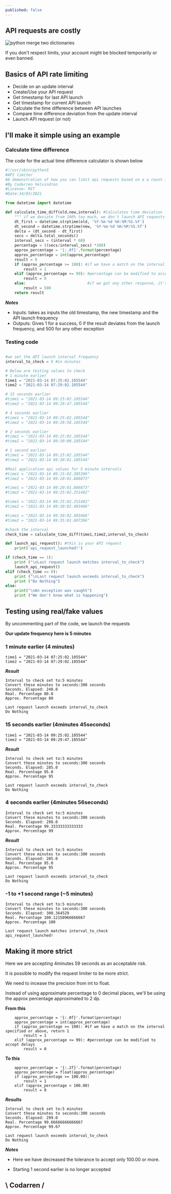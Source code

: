 ```yaml
---
published: false
---
```

## API requests are costly

![python merge two dictionaries](https://github.com/codarrenvelvindron/codarrenvelvindron.github.io/raw/master/images/python-logo.png)

If you don't respect limits, your account might be blocked temporarily or even banned.

## Basics of API rate limiting
- Decide on an update interval
- Create/Use your API request
- Get timestamp for last API launch
- Get timestamp for current API launch
- Calculate the time difference between API launches
- Compare time difference deviation from the update interval
- Launch API request (or not)

## I'll make it simple using an example
### Calculate time difference
The code for the actual time difference calculator is shown below

```python
#!/usr/sbin/python3
#API limiter
#A demonstration of how you can limit api requests based on a a count in minutes
#By Codarren Velvindron
#License: MIT
#Date:14/03/2021

from datetime import datetime

def calculate_time_diff(old,new,interval): #Calculates time deviation from interval
    """ if we deviate from 100% too much, we don't launch API requests """
    dt_first = datetime.strptime(old, '%Y-%m-%d %H:%M:%S.%f')
    dt_second = datetime.strptime(new, '%Y-%m-%d %H:%M:%S.%f')
    delta = (dt_second - dt_first)
    secs = delta.total_seconds()
    interval_secs = (interval * 60)
    percentage = ((secs/interval_secs) *100)
    approx_percentage = '{:.0f}'.format(percentage)
    approx_percentage = int(approx_percentage)
    result = 0
    if (approx_percentage >= 100): #if we have a match on the interval specified or above, return 1
        result = 1
    elif (approx_percentage <= 99): #percentage can be modified to accept delays
        result = 0
    else:                           #if we got any other response, it's considered as an exception
        result = 500 
    return result
```

***Notes***
- Inputs: takes as inputs the old timestamp, the new timestamp and the API launch frequency
- Outputs: Gives 1 for a success, 0 if the result deviates from the launch frequency, and 500 for any other exception

### Testing code
```python

#we set the API launch interval frequency
interval_to_check = 5 #in minutes

# Below are testing values to check
# 1 minute earlier
time1 = "2021-03-14 07:25:02.105544"
time2 = "2021-03-14 07:29:02.105544"

# 15 seconds earlier
#time1 = "2021-03-14 09:25:02.105544"
#time2 = "2021-03-14 09:29:47.105544"

# 4 seconds earlier
#time1 = "2021-03-14 09:25:02.105544"
#time2 = "2021-03-14 09:29:58.105544"

# 2 seconds earlier
#time1 = "2021-03-14 09:25:02.105544"
#time2 = "2021-03-14 09:30:00.105544"

# 1 second earlier
#time1 = "2021-03-14 09:25:02.105544"
#time2 = "2021-03-14 09:30:01.105544"

#Real application api values for 5 minute intervals
#time1 = "2021-03-14 09:15:02.385396"
#time2 = "2021-03-14 09:20:01.886873"

#time1 = "2021-03-14 09:20:01.886873"
#time2 = "2021-03-14 09:25:02.251402"

#time1 = "2021-03-14 09:25:02.251402"
#time2 = "2021-03-14 09:30:02.493466"

#time1 = "2021-03-14 09:30:02.493466"
#time2 = "2021-03-14 09:35:01.607366"

#check the interval
check_time = calculate_time_diff(time1,time2,interval_to_check)

def launch_api_request(): #this is your API request
    print('api_request_launched!')

if (check_time == 1):
    print ("\nLast request launch matches interval_to_check")
    launch_api_request()
elif (check_time == 0):
    print ("\nLast request launch exceeds interval_to_check")
    print ("Do Nothing")
else:
    print("\nAn exception was caught")
    print ("We don't know what is happening")
```

## Testing using real/fake values
By uncommenting part of the code, we launch the requests

**Our update frequency here is 5 minutes**

### 1 minute earlier (4 minutes)
```
time1 = "2021-03-14 07:25:02.105544"
time2 = "2021-03-14 07:29:02.105544"
```
***Result***
```
Interval to check set to:5 minutes
Convert these minutes to seconds:300 seconds
Seconds. Elapsed: 240.0
Real. Percentage 80.0
Approx. Percentage 80

Last request launch exceeds interval_to_check
Do Nothing
```

### 15 seconds earlier (4minutes 45seconds)
```
time1 = "2021-03-14 09:25:02.105544"
time2 = "2021-03-14 09:29:47.105544"

```

***Result***
```
Interval to check set to:5 minutes
Convert these minutes to seconds:300 seconds
Seconds. Elapsed: 285.0
Real. Percentage 95.0
Approx. Percentage 95

Last request launch exceeds interval_to_check
Do Nothing

```

### 4 seconds earlier (4minutes 56seconds)
```
Interval to check set to:5 minutes
Convert these minutes to seconds:300 seconds
Seconds. Elapsed: 298.0
Real. Percentage 99.33333333333333
Approx. Percentage 99

```

***Result***
```
Interval to check set to:5 minutes
Convert these minutes to seconds:300 seconds
Seconds. Elapsed: 285.0
Real. Percentage 95.0
Approx. Percentage 95

Last request launch exceeds interval_to_check
Do Nothing

```


### -1 to +1 second range (~5 minutes)
```
Interval to check set to:5 minutes
Convert these minutes to seconds:300 seconds
Seconds. Elapsed: 300.364529
Real. Percentage 100.12150966666667
Approx. Percentage 100

Last request launch matches interval_to_check
api_request_launched!
```

## Making it more strict
Here we are accepting 4minutes 59 seconds as an acceptable risk.

It is possible to modify the request limiter to be more strict.

We need to incease the precision from int to float.

Instead of using approximate percentage to 0 decimal places, we'll be using the approx percentage approximated to 2 dp.

**From this**

```
    approx_percentage = '{:.0f}'.format(percentage)
    approx_percentage = int(approx_percentage)
    if (approx_percentage >= 100): #if we have a match on the interval specified or above, return 1
        result = 1
    elif (approx_percentage <= 99): #percentage can be modified to accept delays
        result = 0
```

**To this**

```
    approx_percentage = '{:.2f}'.format(percentage)
    approx_percentage = float(approx_percentage)
    if (approx_percentage >= 100.00):
        result = 1
    elif (approx_percentage < 100.00)
        result = 0
```

***Results***
```
Interval to check set to:5 minutes
Convert these minutes to seconds:300 seconds
Seconds. Elapsed: 299.0
Real. Percentage 99.66666666666667
Approx. Percentage 99.67

Last request launch exceeds interval_to_check
Do Nothing
```

***Notes***

- Here we have decreased the tolerance to accept only 100.00 or more.

- Starting 1 second earlier is no longer accepted


## \ Codarren /

